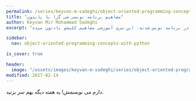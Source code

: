 ```yaml
---
permalink: /series/keyvan-m-sadeghi/object-oriented-programming-concepts-with-python/intro
title: "مفاهیم برنامه نویسی شی گرا با پایتون"
author: Keyvan Mir Mohammad Sadeghi
excerpt: "آشنایی با مفهوم شی گرایی یکی از قدم های مهم در برنامه نویس شدنه. این سری آموزشی مفاهیم کلیشو یادتون میده."

sidebar:
  nav: object-oriented-programming-concepts-with-python

is_cover: true

header:
  image: "/assets/images/keyvan-m-sadeghi/series/object-oriented-programming-concepts-with-python/CPT-OOP-objects_and_classes_-_attmeth.svg"
modified: 2017-02-14
---
```


دارم می نویسمش! یه هفته دیگه بهم سر بزنید.
